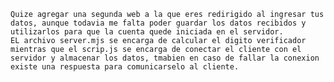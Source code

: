     Quize agregar una segunda web a la que eres redirigido al ingresar tus datos, aunque todavia me falta poder guardar los datos recibidos y utilizarlos para que la cuenta quede iniciada en el servidor.
    EL archivo server.mjs se encarga de calcular el digito verificador mientras que el scrip.js se encarga de conectar el cliente con el servidor y almacenar los datos, tmabien en caso de fallar la conexion existe una respuesta para comunicarselo al cliente.